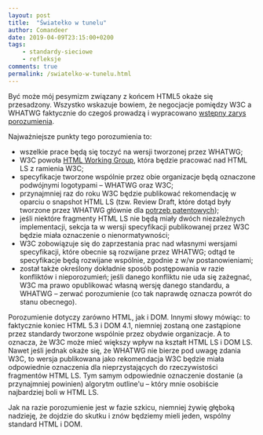```yaml
---
layout: post
title:  "Światełko w tunelu"
author: Comandeer
date: 2019-04-09T23:15:00+0200
tags: 
    - standardy-sieciowe
    - refleksje
comments: true
permalink: /swiatelko-w-tunelu.html
---
```


Być może mój pesymizm związany z końcem HTML5 okaże się przesadzony. Wszystko wskazuje bowiem, że negocjacje pomiędzy W3C a WHATWG faktycznie do czegoś prowadzą i wypracowano [wstępny zarys porozumienia](https://www.w3.org/2019/04/WHATWG-W3C-MOU.html).

Najważniejsze punkty tego porozumienia to:

* wszelkie prace będą się toczyć na wersji tworzonej przez WHATWG;
* W3C powoła [HTML Working Group](https://www.w3.org/2018/12/html.html), która będzie pracować nad HTML LS z ramienia W3C;
* specyfikacje tworzone wspólnie przez obie organizacje będą oznaczone podwójnymi logotypami – WHATWG oraz W3C;
* przynajmniej raz do roku W3C będzie publikować rekomendację w oparciu o snapshot HTML LS (tzw. Review Draft, które dotąd były tworzone przez WHATWG głównie dla [potrzeb patentowych](https://whatwg.org/workstream-policy#review-draft));
* jeśli niektóre fragmenty HTML LS nie będą miały dwóch niezależnych implementacji, sekcja ta w wersji specyfikacji publikowanej przez W3C będzie miała oznaczenie o nienormatywności;
* W3C zobowiązuje się do zaprzestania prac nad własnymi wersjami specyfikacji, które obecnie są rozwijane przez WHATWG; odtąd te specyfikacje będą rozwijane wspólnie, zgodnie z w/w postanowieniami;
* został także określony dokładnie sposób postępowania w razie konfliktów i nieporozumień; jeśli danego konfliktu nie uda się zażegnać, W3C ma prawo opublikować własną wersję danego standardu, a WHATWG – zerwać porozumienie (co tak naprawdę oznacza powrót do stanu obecnego).

Porozumienie dotyczy zarówno HTML, jak i DOM. Innymi słowy mówiąc: to faktycznie koniec HTML 5.3 i DOM 4.1, niemniej zostaną one zastąpione przez standardy tworzone wspólnie przez obydwie organizacje. A to oznacza, że W3C może mieć większy wpływ na kształt HTML LS i DOM LS. Nawet jeśli jednak okaże się, że WHATWG nie bierze pod uwagę zdania W3C, to wersja publikowana jako rekomendacja W3C będzie miała odpowiednie oznaczenia dla nieprzystających do rzeczywistości fragmentów HTML LS. Tym samym odpowiednie oznaczenie dostanie (a przynajmniej powinien) algorytm outline'u – który mnie osobiście najbardziej boli w HTML LS.

Jak na razie porozumienie jest w fazie szkicu, niemniej żywię głęboką nadzieję, że dojdzie do skutku i znów będziemy mieli jeden, wspólny standard HTML i DOM.
